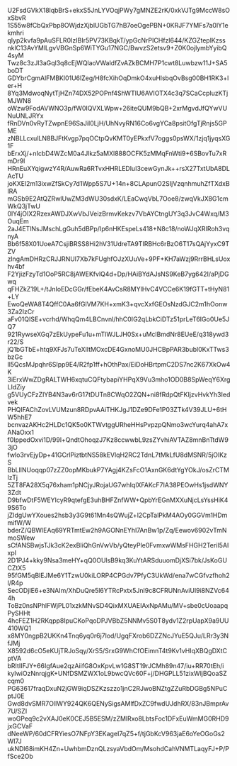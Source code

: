 U2FsdGVkX18lqbBrS+ekxS5JnLYVOqjPWy7gMNZE2rK/0xkVJTg9MccW8sOxSbvR
1S55w8fCbQxPbp8OWjdzXjblUGbTG7hB7oeOgePBN+0KRJF7YMFs7a0lY1ekmhri
qlyp2kvfa9pAuSFLR0IzIBIr5PV73KBqkT/ypGcNrPICHfzl644/KZGZteplKzss
nklC13AvYMlLgvVBGnSp6WiTYGu17NGC/BwvzS2etsv9+Z0K0ojlymbYyibQ4syM
Twz8c3zJl3aGql3q8cEjWQlaoVWaldfZvAZkBCMH7P1cwt8Luwbzw11J+SA5boDT
GDYbrCgmAlFMBKl01U6lZeg/H8fcXihOqDmkO4xuHlsbqOvBsg00BH1RK3+ler+H
8Yq3MdwoqNytTjHZn74DX52POPnf4ShWTIU6AVIOTX4c3q7SCaCcpluzKTjMJWN8
oWzw9FodAVWNO3p/fW0IQVXLWpw+26iteQUM9bQB+2xrMgvdJfQYwVUNuUNLJRYx
fRnDVn0vRyTZwpnE96SaJil0LjH/UhNvyRN16Co6vgYCa8psitOfgTjRnjs5GPME
zNBLLcxulLN8BJFtKvgp7pqOCtpQvKMT0yEPkxfV7oggs0psWX/1zjq1jyqsXG1F
bErxXj/+nIcbD4WZcM0a4Jlkz5aMXl888OCFK5zMMqFnWti9+6SBovTu7xRmDr9l
HRnEuXYqigwzY4R/AuwRa6RTvxHHRLEDluI3cewGynJk++rsX27TxtUbA8DLAcTU
joKXEl2m13ixwZfSkCy7d1Wpp5S7U+14n+8CLApunO2SIjVzqnhmuhZfTXdxBlRA
mGSb9E2AtQZRwlUwZM3dWU30sdxK/LEaCwqVbL7Ooe8/zwqVkJX8G1cmWkQ3jTwU
0lY4jOIX2RzexAWDJXwVbJVeizBrmvKekzv7VbAYCtngUY3q3JvC4Wxq/M3OuqEm
2aJ4ETlNsJMschLgGuh5dBPp/Ip6nHKEspeLs418+N8c18/noWJqXRIRoh3vqnyA
Bb6f58X01UoeA7CsjiBRSS8Hi2hV31UdreTA9TIRBHc6rBzO6T17sQAjYyxC9TZV
zlngAmDHRzCRJJRNUI7Xb7kFUghfOJzXUuVe+9PF+KH7aWzj9RrrBHLsUoxhv4bf
F2YjizFzyTd1OoP5RC8jAWEKfvlQ4d+Dp/HAiBYdAJsNS9KeB7yg642I/aPjDGwq
qFHZkZ19L+/tJnIoEDcGGr/fEbeK4AvCsR8MYlHvC4VCCe6K19fGTT+tHyN81+LY
EwoQeWA8T4QffC0Aa6fGlVM7KH+xmK3+qvcXxfGEOsNzdGJC2m1hOonw3Za2IzCr
aFv01QISE+vcrhd/WhqQm4LBCnvnl/hhC0IG2qLbkCiDTz51prLeT6IGo0Ue5JQ7
921RywseXGq7zEkUypeFu1u+mTlWJLJH0Sx+uMclBmdNr8EUeE/q318ywd3r22/S
jQ1bGTbE+htq9XFJs7uTeXlItMOxcDE4GxnoMU0JHCBpPAR3bubl0KxTTws3bzGc
ll5QcsMJpqhr6SIpp9E4/R2fp1ff+hOthPax/EiDoHBrtpmC2DS7nc2K67XkOw4K
3iErxWwZDgRALTWH6xqtuCQFtybapiYHPqX9Vu3mho1OD0B8SpWeqY6XrgLIdZiy
g5VUyCFzZlYB4N3av6rG17tDUTn8CWqO2ZQN+ni8fRdpQtFKIjzvHvkYh3Iedvek
PHQIFAChZovLVUMzun8RDpvAAiTHKJgJ1DZe9DFe1P03ZTk4V39JLU+6tHW5hhE7
bcnvazAKHc2HLDc1QK5o0KTWvtggURheHHsPvpzpQNmo3wcYurq4ahA7xANaOxx1
f0IppedOxvi1D/99l+QndtOhoqzJ7Kz8ccwwbL9zsZYvhiAVTAZ8mnBnTtdW93jO
fwlo3rvEjyDp+41GCrlPiztbtNS58kEVlqH2RC2TdnL7tMkLfU8dMSNR/5jOlKzS
BbLlINUoqqp07zZZ0opMKbukP7YAgj4KZsFcO1AxnGK6dtYgYOkJ/osZrCTMlzTj
5ZT8FA28X5q76xham1pNCjyJRojaUG7whIqlXFAKcF7IA38PEOwHs1jsdWNY3Zdt
D9bfwDtF5WEYIcyR9qtefgE3uhBHFZnfWW+QpbYrEGnMXXuNjcLsYssHiK49S6To
jZIdgUwYXoues2hsb3y3G9t61Mn4sQWujZ+l2CpTalPkM4AOy0GGVm1HDmmifW/W
bderZ/QBWlEAq69YRTmtEw2h9AGONnEYhI7AnBw1p/Zq/Eewov6902vTmNmoSWew
sCfANSBwjsTJk3cK2exBIiQhGnVwVb/yQteyPle0FvmxwWMsFHGH2TeriI5AIxpI
2D1PJ4+kky9Nsa3meHY+qQ0OUlsB9kq3KuYtARSduuomDjXSi7bk/JsKoGUCZtX5
95fGM5qBlEJMe6Y1TzwU0kiLORP4CPGdv7PfyC3UkWd/ena7wCGfvzfhoh2l/R4p
SecODjIE6+e3NAIm/XhDuQre5l6YTRcPxtx5Jnl9c8CFRUNnAviUl9i8NZVc644h
ToBz0nsNPhlFWjPL01xzkMNvSD4QixMXUAEIAxNpAMu/MV+sbe0cUoaapqPySHHt
4hcFEZ1H2RKqpp8IpuCKoPqoDPJVBbZ5NNMv5S0T8ydv1Z2rpUapX9a9UU410WQ1
x8MY0ngpB2UKKn4Tnq6yq0r6j7lod/UgqFXrob6DZZNcJYuE5QJu/LRr3y3NfJMj
X8592d6cO5eKUjTRJoSqy/XrS5/SrxG9WhCfOEimnT4t9Kv1vHIqXBQgDXtCptVA
bRItIIFJY+66IgfAue2qzAiifG8OxKpvLw1G8ST19rJCMh89n47/iu+RR70tEh/i
kyIwiOzNnrqjgK+UNfDSMZWX1oL9bwcQVc60F+j/DHGPLL51zixWljBQoaSZcqm0
PG63617fraqDxuN2jGW9iqDSZKzszzo1jnC2RJwoBNZtgZZuRbDGBg5NPuCptJ0E
Gwd8dvSMR7OlIWY924QK6QENySigsAMlfDxZC9fwdUJdhRX/83nJBmprAv7U/SZI
woGPeq9c2vXAJ0eK0CEJ5B5ESM/zZMlRxo8LbtsFoc1DFxEuWmMG0RHD9jxGCVaF
dNeeWP/60dCFRYiesO7NFpY3EKageI7qZ5+f/tjGbKcV963jaE6oYeOGoGs2WI7J
ukNDl68imKH4Zn+UwhbmDznQLzsyaVbdOm/MsohdCahVNMTLaqyFJ+P/PfSce2Ob
